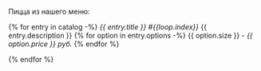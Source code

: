 Пицца из нашего меню:

{% for entry in catalog -%}
*{{ entry.title }} #{{loop.index}}*
{{ entry.description }}
    {% for option in entry.options -%}
        {{ option.size }} - *{{ option.price }} руб.*
    {% endfor %}

{% endfor %}
